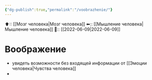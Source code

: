```yaml
---
{"dg-publish":true,"permalink":"/voobrazhenie/"}
---
```



⬆:: [[Мозг человека\|Мозг человека]]
⬅:: [[Мышление человека\|Мышление человека]]
📅:: [[2022-06-09\|2022-06-09]]

# Воображение
- увидеть возможности без входящей информации от [[Эмоции человека\|Чувства человека]]
- 